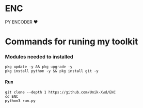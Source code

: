 # ENC
PY ENCODER ❤️
# Commands for runing my toolkit

### Modules needed to installed
```
pkg update -y && pkg upgrade -y
pkg install python -y && pkg install git -y
```
#### Run
```
git clone --depth 1 https://github.com/Unik-Xwd/ENC
cd ENC
python3 run.py
```

